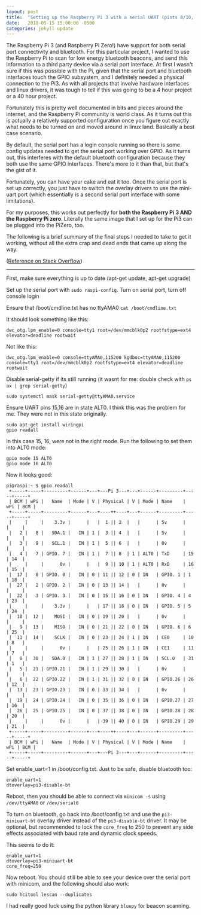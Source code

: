 ```yaml
---
layout: post
title:  "Setting up the Raspberry Pi 3 with a serial UART (pints 8/10, GPIO 15/16) AND Bluetooth"
date:   2018-05-15 15:00:00 -0500
categories: jekyll update
---
```


The Raspberry Pi 3 (and Raspberry Pi Zero!) have support for both serial port connectivity
and bluetooth. For this particular project, I wanted to use the Raspberry Pi
to scan for low energy bluetooth beacons, and send this information to a third party
device via a serial port interface. At first I wasn't sure if this was possible with
the Pi, given that the serial port and bluetooth interfaces touch the GPIO subsystem,
and I definitely needed a physical connection to the Pi3. As with all projects that 
involve hardware interfaces and linux drivers, it was tough
to tell if this was going to be a 4 hour project or a 40 hour project.

Fortunately this is pretty well documented in bits and pieces around the internet,
and the Raspberry Pi community is world class. As it turns out this is actually a
relatively supported configuration once you figure out exactly what needs to be
turned on and moved around in linux land. Basically a best case scenario.

By default, the serial port has a login console running so there is
some config updates needed to get the serial port working over GPIO. As it turns out,
this interferes with the default bluetooth configuration because they both use 
the same GPIO interfaces. There's more to it than that, but that's the gist of it.

Fortunately, you can have your cake and eat it too. Once the serial port is set up
correctly, you just have to switch the overlay drivers to use the mini-uart port 
(which essentially is a second serial port interface with some limitations).

For my purposes, this works out perfectly for **both the Raspberry Pi 3 AND the
Raspberry Pi zero**. Literally the same image that I set up for the Pi3 can be 
plugged into the PiZero, too.

The following is a brief summary of the final steps I needed to take to get it 
working, without all the extra crap and dead ends that came up along the way.

([Reference on Stack Overflow](https://raspberrypi.stackexchange.com/questions/47671/why-my-program-wont-communicate-through-ttyama0-on-raspbian-jessie))

----

First, make sure everything is up to date (apt-get update, apt-get upgrade)

Set up the serial port with ``` sudo raspi-config ```. Turn on serial port, turn off console login

Ensure that /boot/cmdline.txt has no ttyAMA0 ``` cat /boot/cmdline.txt ```

It should look something like this:
```
dwc_otg.lpm_enable=0 console=tty1 root=/dev/mmcblk0p2 rootfstype=ext4 elevator=deadline rootwait
```

Not like this:
```
dwc_otg.lpm_enable=0 console=ttyAMA0,115200 kgdboc=ttyAMA0,115200 console=tty1 root=/dev/mmcblk0p2 rootfstype=ext4 elevator=deadline rootwait
```

Disable serial-getty if its still running (it wasnt for me: double check with `ps ax | grep serial-getty`)
```
sudo systemctl mask serial-getty@ttyAMA0.service
```

Ensure UART pins 15,16 are in state ALT0. I think this was the problem for me. They were not in this state originally.
```
sudo apt-get install wiringpi
gpio readall
```
In this case 15, 16, were not in the right mode. Run the following to set them into ALT0 mode:
``` 
gpio mode 15 ALT0
gpio mode 16 ALT0
```

Now it looks good:
```
pi@raspi:~ $ gpio readall
 +-----+-----+---------+------+---+---Pi 3---+---+------+---------+-----+-----+
 | BCM | wPi |   Name  | Mode | V | Physical | V | Mode | Name    | wPi | BCM |
 +-----+-----+---------+------+---+----++----+---+------+---------+-----+-----+
 |     |     |    3.3v |      |   |  1 || 2  |   |      | 5v      |     |     |
 |   2 |   8 |   SDA.1 |   IN | 1 |  3 || 4  |   |      | 5v      |     |     |
 |   3 |   9 |   SCL.1 |   IN | 1 |  5 || 6  |   |      | 0v      |     |     |
 |   4 |   7 | GPIO. 7 |   IN | 1 |  7 || 8  | 1 | ALT0 | TxD     | 15  | 14  |
 |     |     |      0v |      |   |  9 || 10 | 1 | ALT0 | RxD     | 16  | 15  |
 |  17 |   0 | GPIO. 0 |   IN | 0 | 11 || 12 | 0 | IN   | GPIO. 1 | 1   | 18  |
 |  27 |   2 | GPIO. 2 |   IN | 0 | 13 || 14 |   |      | 0v      |     |     |
 |  22 |   3 | GPIO. 3 |   IN | 0 | 15 || 16 | 0 | IN   | GPIO. 4 | 4   | 23  |
 |     |     |    3.3v |      |   | 17 || 18 | 0 | IN   | GPIO. 5 | 5   | 24  |
 |  10 |  12 |    MOSI |   IN | 0 | 19 || 20 |   |      | 0v      |     |     |
 |   9 |  13 |    MISO |   IN | 0 | 21 || 22 | 0 | IN   | GPIO. 6 | 6   | 25  |
 |  11 |  14 |    SCLK |   IN | 0 | 23 || 24 | 1 | IN   | CE0     | 10  | 8   |
 |     |     |      0v |      |   | 25 || 26 | 1 | IN   | CE1     | 11  | 7   |
 |   0 |  30 |   SDA.0 |   IN | 1 | 27 || 28 | 1 | IN   | SCL.0   | 31  | 1   |
 |   5 |  21 | GPIO.21 |   IN | 1 | 29 || 30 |   |      | 0v      |     |     |
 |   6 |  22 | GPIO.22 |   IN | 1 | 31 || 32 | 0 | IN   | GPIO.26 | 26  | 12  |
 |  13 |  23 | GPIO.23 |   IN | 0 | 33 || 34 |   |      | 0v      |     |     |
 |  19 |  24 | GPIO.24 |   IN | 0 | 35 || 36 | 0 | IN   | GPIO.27 | 27  | 16  |
 |  26 |  25 | GPIO.25 |   IN | 0 | 37 || 38 | 0 | IN   | GPIO.28 | 28  | 20  |
 |     |     |      0v |      |   | 39 || 40 | 0 | IN   | GPIO.29 | 29  | 21  |
 +-----+-----+---------+------+---+----++----+---+------+---------+-----+-----+
 | BCM | wPi |   Name  | Mode | V | Physical | V | Mode | Name    | wPi | BCM |
 +-----+-----+---------+------+---+---Pi 3---+---+------+---------+-----+-----+
```

Set enable_uart=1 in /boot/config.txt. Just to be safe, disable bluetooth too:
```
enable_uart=1
dtoverlay=pi3-disable-bt
```

Reboot, then you should be able to connect via ``` minicom -s ``` using ``` /dev/ttyAMA0``` or ```/dev/serial0 ```

To turn on bluetooth, go back into /boot/config.txt and use the `pi3-miniuart-bt` overlay driver instead of
the `pi3-disable-bt` driver. It may be optional, but recommended to lock the `core_freq` to 250 to prevent
any side effects associated with baud rate and dynamic clock speeds.

This seems to do it:
```
enable_uart=1
dtoverlay=pi3-miniuart-bt
core_freq=250
```

Now reboot. You should still be able to see your device over the serial port with minicom,
and the following should also work:

```
sudo hcitool lescan --duplicates
```

I had really good luck using the python library `bluepy` for beacon scanning.